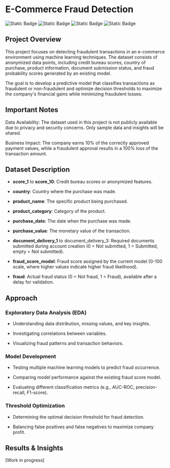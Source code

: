 # E-Commerce Fraud Detection
![Static Badge](https://img.shields.io/badge/Ubuntu-24.04.2_LTS-%235E2750?style=flat&logo=ubuntu&logoColor=white&labelColor=E95420&link=https%3A%2F%2Fubuntu.com%2Fdownload)
![Static Badge](https://img.shields.io/badge/Python-3.12.7-blue?style=flat&logo=python&logoColor=ffdd54&link=[https%3A%2F%2Fwww.python.org%2Fdownloads%2Frelease%2Fpython-3127%2F](https://www.python.org/downloads/release/python-3127/))
![Static Badge](https://img.shields.io/badge/uv-0.6.68-%23D3F963?style=flat&logo=uv&logoColor=DE5FE9&link=https%3A%2F%2Fdocs.astral.sh%2Fuv%2Fgetting-started%2Finstallation%2F)
![Static Badge](https://img.shields.io/badge/DVC-3.59.1-F46737?style=flat&logo=dvc&logoColor=white&labelColor=13ADC7&link=https%3A%2F%2Fdvc.org%2F)


## Project Overview

This project focuses on detecting fraudulent transactions in an e-commerce environment using machine learning techniques. The dataset consists of anonymized data points, including credit bureau scores, country of purchase, product information, document submission status, and fraud probability scores generated by an existing model.

The goal is to develop a predictive model that classifies transactions as fraudulent or non-fraudulent and optimize decision thresholds to maximize the company's financial gains while minimizing fraudulent losses.

## Important Notes

Data Availability: The dataset used in this project is not publicly available due to privacy and security concerns. Only sample data and insights will be shared.

Business Impact: The company earns 10% of the correctly approved payment values, while a fraudulent approval results in a 100% loss of the transaction amount.

## Dataset Description

- **score_1** to **score_10**: Credit bureau scores or anonymized features.

- **country**: Country where the purchase was made.

- **product_name**: The specific product being purchased.

- **product_category**: Category of the product.

- **purchase_date**: The date when the purchase was made.

- **purchase_value**: The monetary value of the transaction.

- **document_delivery_1** to document_delivery_3: Required documents submitted during account creation (0 = Not submitted, 1 = Submitted, empty = Not submitted).

- **fraud_score_model**: Fraud score assigned by the current model (0-100 scale, where higher values indicate higher fraud likelihood).

- **fraud**: Actual fraud status (0 = Not fraud, 1 = Fraud), available after a delay for validation.

## Approach

### Exploratory Data Analysis (EDA)

- Understanding data distribution, missing values, and key insights.

- Investigating correlations between variables.

- Visualizing fraud patterns and transaction behaviors.

### Model Development

- Testing multiple machine learning models to predict fraud occurrence.

- Comparing model performance against the existing fraud score model.

- Evaluating different classification metrics (e.g., AUC-ROC, precision-recall, F1-score).

### Threshold Optimization

- Determining the optimal decision threshold for fraud detection.

- Balancing false positives and false negatives to maximize company profit.

## Results & Insights

[Work in progress]